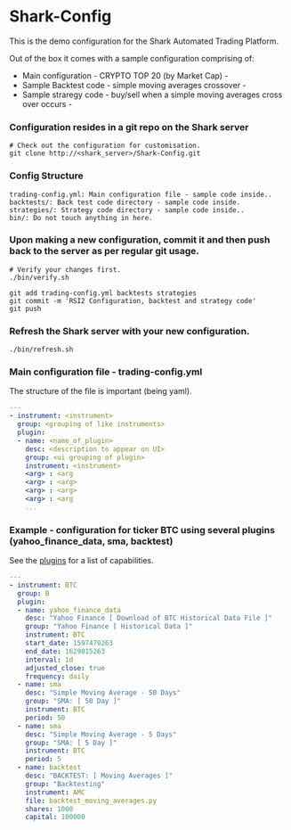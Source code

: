 # Shark-Config

This is the demo configuration for the Shark Automated Trading Platform.

Out of the box it comes with a sample configuration comprising of:

* Main configuration - CRYPTO TOP 20 (by Market Cap) - 
* Sample Backtest code - simple moving averages crossover - 
* Sample straregy code - buy/sell when a simple moving averages cross over occurs -

### Configuration resides in a git repo on the Shark server
```
# Check out the configuration for customisation.
git clone http://<shark_server>/Shark-Config.git
```
### Config Structure
```
trading-config.yml: Main configuration file - sample code inside..
backtests/: Back test code directory - sample code inside.
strategies/: Strategy code directory - sample code inside..
bin/: Do not touch anything in here. 
```
### Upon making a new configuration, commit it and then push back to the server as per regular git usage.
```
# Verify your changes first.
./bin/verify.sh

git add trading-config.yml backtests strategies
git commit -m 'RSI2 Configuration, backtest and strategy code'
git push
```
### Refresh the Shark server with your new configuration.
```
./bin/refresh.sh
```
### Main configuration file - trading-config.yml

The structure of the file is important (being yaml).


```yaml
---
- instrument: <instrument>
  group: <grouping of like instruments>
  plugin:
  - name: <name_of_plugin>
    desc: <description to appear on UI>
    group: <ui grouping of plugin>
    instrument: <instrument>
    <arg> : <arg
    <arg> : <arg>
    <arg> : <arg>
    <arg> : <arg
    ...
```

### Example - configuration for ticker BTC using several plugins (yahoo_finance_data, sma, backtest)

See the [plugins](https://github.com/danielneil/Shark/blob/main/doc/README.PLUGINS.md) for a list of capabilities.

```yaml
---
- instrument: BTC
  group: B
  plugin:
  - name: yahoo_finance_data
    desc: "Yahoo Finance [ Download of BTC Historical Data File ]"
    group: "Yahoo Finance [ Historical Data ]"
    instrument: BTC
    start_date: 1597479263
    end_date: 1629015263
    interval: 1d
    adjusted_close: true
    frequency: daily
  - name: sma
    desc: "Simple Moving Average - 50 Days"
    group: "SMA: [ 50 Day ]"
    instrument: BTC
    period: 50
  - name: sma
    desc: "Simple Moving Average - 5 Days"
    group: "SMA: [ 5 Day ]"
    instrument: BTC
    period: 5
  - name: backtest
    desc: "BACKTEST: [ Moving Averages ]"
    group: "Backtesting"
    instrument: AMC
    file: backtest_moving_averages.py
    shares: 1000
    capital: 100000
```
